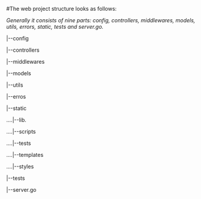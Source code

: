 #The web project structure looks as follows:

*Generally it consists of nine parts: config, controllers, middlewares, models, utils, errors, static, tests and server.go.*

|--config

|--controllers

|--middlewares

|--models

|--utils

|--erros

|--static

....|--lib.
  
....|--scripts
  
....|--tests

....|--templates

....|--styles

|--tests

|--server.go
